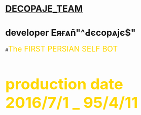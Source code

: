 # [DECOPAJE_TEAM](https://telegram.me/Decopaje_team)


# developer Eяғѧň"^Ԁєcopѧjє$"



#<font size="+2"><font color="gold">The FIRST PERSIAN SELF BOT<font></font>

# production date 2016/7/1 _ 95/4/11
